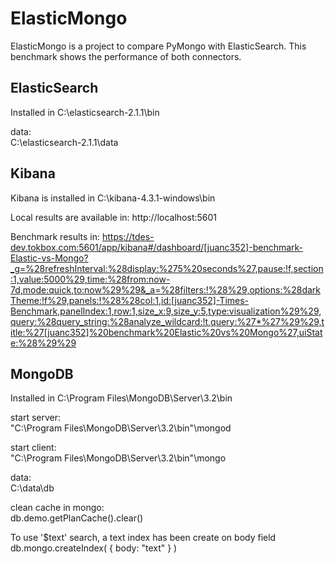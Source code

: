 ElasticMongo  
===========  
ElasticMongo is a project to compare PyMongo with ElasticSearch. This benchmark shows the performance of both connectors.

ElasticSearch  
--------------  
Installed in C:\elasticsearch-2.1.1\bin  

data:  
	C:\elasticsearch-2.1.1\data  


Kibana  
-------  
Kibana is installed in C:\kibana-4.3.1-windows\bin  

Local results are available in:
	http://localhost:5601  
	
Benchmark results in:
	https://tdes-dev.tokbox.com:5601/app/kibana#/dashboard/[juanc352]-benchmark-Elastic-vs-Mongo?_g=%28refreshInterval:%28display:%275%20seconds%27,pause:!f,section:1,value:5000%29,time:%28from:now-7d,mode:quick,to:now%29%29&_a=%28filters:!%28%29,options:%28darkTheme:!f%29,panels:!%28%28col:1,id:[juanc352]-Times-Benchmark,panelIndex:1,row:1,size_x:9,size_y:5,type:visualization%29%29,query:%28query_string:%28analyze_wildcard:!t,query:%27*%27%29%29,title:%27[juanc352]%20benchmark%20Elastic%20vs%20Mongo%27,uiState:%28%29%29


MongoDB  
--------  
Installed in C:\Program Files\MongoDB\Server\3.2\bin

start server:  
	"C:\Program Files\MongoDB\Server\3.2\bin"\mongod  
	
start client:  
	"C:\Program Files\MongoDB\Server\3.2\bin"\mongo  
	
data:  
	C:\data\db  
	 
clean cache in mongo:  
	db.demo.getPlanCache().clear()  
  
To use '$text' search, a text index has been create on body field
db.mongo.createIndex( { body: "text" } )
